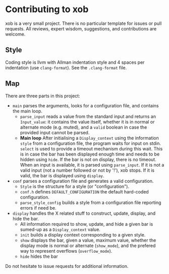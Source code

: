 Contributing to xob
===================

xob is a very small project. There is no particular template for issues or pull requests. All reviews, expert wisdom, suggestions, and contributions are welcome.

## Style

Coding style is llvm with Allman indentation style and 4 spaces per indentation (use `clang-format`). See the `.clang-format` file.

## Map

There are three parts in this project:

* `main` parses the arguments, looks for a configuration file, and contains the main loop.
    * `parse_input` reads a value from the standard input and returns an `Input_value`: it contains the value itself, whether it is in normal or alternate mode (e.g. muted), and a `valid` boolean in case the provided input cannot be parsed.
    * **Main loop** After initialising a `Display_context` using the information `style` from a configuration file, the program waits for input on stdin. `select` is used to provide a timeout mechanism during this wait. This is in case the bar has been displayed enough time and needs to be hidden using `hide`. If the bar is not on display, there is no timeout. When an input is available, it is parsed using `parse_input`. If it is not a valid input (not a number followed or not by '!'), xob stops. If it is valid, the bar is displayed using `display`.
* `conf` parses a configuration file and generates a valid configuration.
    * `Style` is the structure for a style (or "configuration").
    * `conf.h` defines `DEFAULT_CONFIGURATION` the default hard-coded configuration.
    * `parse_style_config` builds a style from a configuration file reporting errors if need be.
* `display` handles the X related stuff to construct, update, display, and hide the bar.
    * All information required to show, update, and hide a given bar is sumed-up as a `Display_context` value.
    * `init` builds a display context corresponding to a given style.
    * `show` displays the bar, given a value, maximum value, whether the display mode is normal or alternate (`show_mode`), and the prefered way to represent overflows (`overflow_mode`).
    * `hide` hides the bar

Do not hesitate to issue requests for additional information.
